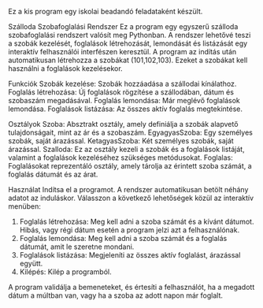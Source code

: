 Ez a kis program egy iskolai beadandó feladataként készült.

Szálloda Szobafoglalási Rendszer
Ez a program egy egyszerű szálloda szobafoglalási rendszert valósít meg Pythonban. A rendszer lehetővé teszi a szobák kezelését, foglalások létrehozását, lemondását és listázását egy interaktív felhasználói interfészen keresztül.
A program az indítás után automatikusan létrehozza a szobákat (101,102,103). Ezeket a szobákat kell használni a foglalások kezelésekor.

Funkciók
Szobák kezelése: Szobák hozzáadása a szállodai kínálathoz.
Foglalás létrehozása: Új foglalások rögzítése a szállodában, dátum és szobaszám megadásával.
Foglalás lemondása: Már meglévő foglalások lemondása.
Foglalások listázása: Az összes aktív foglalás megtekintése.

Osztályok
Szoba: Absztrakt osztály, amely definiálja a szobák alapvető tulajdonságait, mint az ár és a szobaszám.
EgyagyasSzoba: Egy személyes szobák, saját árazással.
KetagyasSzoba: Két személyes szobák, saját árazással.
Szalloda: Ez az osztály kezeli a szobák és a foglalások listáját, valamint a foglalások kezeléséhez szükséges metódusokat.
Foglalas: Foglalásokat reprezentáló osztály, amely tárolja az érintett szoba számát, a foglalás dátumát és az árat.

Használat
Indítsa el a programot. A rendszer automatikusan betölt néhány adatot az induláskor.
Válasszon a következő lehetőségek közül az interaktív menüben:
1. Foglalás létrehozása: Meg kell adni a szoba számát és a kívánt dátumot. Hibás, vagy régi dátum esetén a program jelzi azt a felhasználónak.
2. Foglalás lemondása: Meg kell adni a szoba számát és a foglalás dátumát, amit le szeretne mondani.
3. Foglalások listázása: Megjeleníti az összes aktív foglalást, árazással együtt.
4. Kilépés: Kilép a programból.
   
A program validálja a bemeneteket, és értesíti a felhasználót, ha a megadott dátum a múltban van, vagy ha a szoba az adott napon már foglalt.
